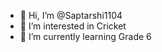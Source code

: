 - 👋 Hi, I’m @Saptarshi1104
- 👀 I’m interested in Cricket
- 🌱 I’m currently learning Grade 6

<!---
Saptarshi1104/Saptarshi1104 is a ✨ special ✨ repository because its `README.md` (this file) appears on your GitHub profile.
You can click the Preview link to take a look at your changes.
--->
